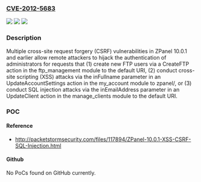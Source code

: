 ### [CVE-2012-5683](https://cve.mitre.org/cgi-bin/cvename.cgi?name=CVE-2012-5683)
![](https://img.shields.io/static/v1?label=Product&message=n%2Fa&color=blue)
![](https://img.shields.io/static/v1?label=Version&message=n%2Fa&color=blue)
![](https://img.shields.io/static/v1?label=Vulnerability&message=n%2Fa&color=brighgreen)

### Description

Multiple cross-site request forgery (CSRF) vulnerabilities in ZPanel 10.0.1 and earlier allow remote attackers to hijack the authentication of administrators for requests that (1) create new FTP users via a CreateFTP action in the ftp_management module to the default URI, (2) conduct cross-site scripting (XSS) attacks via the inFullname parameter in an UpdateAccountSettings action in the my_account module to zpanel/, or (3) conduct SQL injection attacks via the inEmailAddress parameter in an UpdateClient action in the manage_clients module to the default URI.

### POC

#### Reference
- http://packetstormsecurity.com/files/117894/ZPanel-10.0.1-XSS-CSRF-SQL-Injection.html

#### Github
No PoCs found on GitHub currently.

